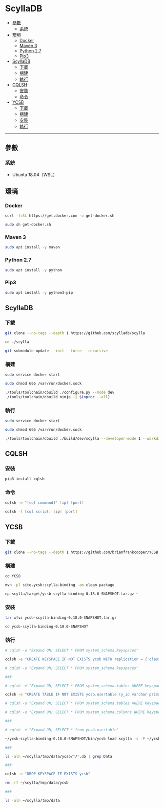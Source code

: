 # ScyllaDB

<!-- vim-markdown-toc GFM -->

* [參數](#參數)
    - [系統](#系統)
* [環境](#環境)
    - [Docker](#docker)
    - [Maven 3](#maven-3)
    - [Python 2.7](#python-27)
    - [Pip3](#pip3)
* [ScyllaDB](#scylladb)
    - [下載](#下載)
    - [構建](#構建)
    - [執行](#執行)
* [CQLSH](#cqlsh)
    - [安裝](#安裝)
    - [命令](#命令)
* [YCSB](#ycsb)
    - [下載](#下載-1)
    - [構建](#構建-1)
    - [安裝](#安裝-1)
    - [執行](#執行-1)

<!-- vim-markdown-toc -->

---

## 參數

### 系統

-   Ubuntu 18.04（WSL）

## 環境

### Docker

```zsh
curl -fsSL https://get.docker.com -o get-docker.sh

sudo sh get-docker.sh
```

### Maven 3

```zsh
sudo apt install -y maven
```

### Python 2.7

```zsh
sudo apt install -y python
```

### Pip3

```zsh
sudo apt install -y python3-pip
```

## ScyllaDB

### 下載

```zsh
git clone --no-tags --depth 1 https://github.com/scylladb/scylla

cd ./scylla

git submodule update --init --force --recursive
```

### 構建

```zsh
sudo service docker start

sudo chmod 666 /var/run/docker.sock

./tools/toolchain/dbuild ./configure.py --mode dev
./tools/toolchain/dbuild ninja -j $(nproc --all)
```

### 執行

```zsh
sudo service docker start

sudo chmod 666 /var/run/docker.sock

./tools/toolchain/dbuild ./build/dev/scylla --developer-mode 1 --workdir tmp --smp 1 --overprovisioned
```

## CQLSH

### 安裝

```zsh
pip3 install cqlsh
```

### 命令

```zsh
cqlsh -e "[cql command]" [ip] [port]

cqlsh -f [cql script] [ip] [port]
```

## YCSB

### 下載

```zsh
git clone --no-tags --depth 1 https://github.com/brianfrankcooper/YCSB.git
```

### 構建

```zsh
cd YCSB

mvn -pl site.ycsb:scylla-binding -am clean package

cp scylla/target/ycsb-scylla-binding-0.18.0-SNAPSHOT.tar.gz ~
```

### 安裝

```zsh
tar xfvz ycsb-scylla-binding-0.18.0-SNAPSHOT.tar.gz

cd ycsb-scylla-binding-0.18.0-SNAPSHOT
```

### 執行

```zsh
# cqlsh -e "Expand ON; SELECT * FROM system_schema.keyspaces"

cqlsh -e "CREATE KEYSPACE IF NOT EXISTS ycsb WITH replication = {'class': 'SimpleStrategy', 'replication_factor': 1}"

# cqlsh -e "Expand ON; SELECT * FROM system_schema.keyspaces"

###

# cqlsh -e "Expand ON; SELECT * FROM system_schema.tables WHERE keyspace_name = 'ycsb'"

cqlsh -e "CREATE TABLE IF NOT EXISTS ycsb.usertable (y_id varchar primary key, field0 varchar, field1 varchar, field2 varchar, field3 varchar, field4 varchar, field5 varchar, field6 varchar, field7 varchar, field8 varchar, field9 varchar)"

# cqlsh -e "Expand ON; SELECT * FROM system_schema.tables WHERE keyspace_name = 'ycsb'"

# cqlsh -e "Expand ON; SELECT * FROM system_schema.columns WHERE keyspace_name = 'ycsb' AND table_name = 'usertable'"

###

# cqlsh -e "Expand ON; SELECT * from ycsb.usertable"

~/ycsb-scylla-binding-0.18.0-SNAPSHOT/bin/ycsb load scylla -s -P ~/ycsb-scylla-binding-0.18.0-SNAPSHOT/workloads/workloada -threads $(nproc --all) -p scylla.hosts=localhost -p recordcount=10000000 -p requestdistribution=sequential

###

ls -alh ~/scylla/tmp/data/ycsb/*/*.db | grep Data

###

cqlsh -e "DROP KEYSPACE IF EXISTS ycsb"

rm -rf ~/scylla/tmp/data/ycsb

###

ls -alh ~/scylla/tmp/data
```
